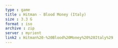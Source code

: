```yaml
---
type : game
title : Hitman - Blood Money (Italy)
size : 3.3 G
format : iso
archive : zip
server : myrient
link2 : Hitman%20-%20Blood%20Money%20%28Italy%29
---
```


